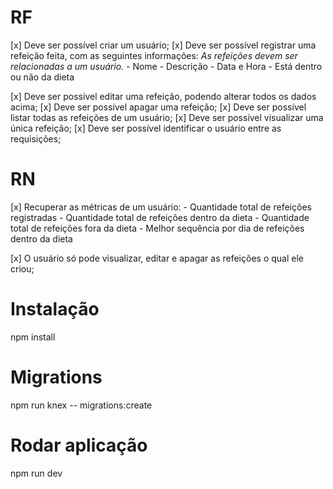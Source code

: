 # RF

[x] Deve ser possível criar um usuário;
[x] Deve ser possível registrar uma refeição feita, com as seguintes informações:
  *As refeições devem ser relacionadas a um usuário.*
     - Nome
     - Descrição
     - Data e Hora
     - Está dentro ou não da dieta

[x] Deve ser possível editar uma refeição, podendo alterar todos os dados acima;
[x] Deve ser possível apagar uma refeição;
[x] Deve ser possível listar todas as refeições de um usuário;
[x] Deve ser possível visualizar uma única refeição;
[x] Deve ser possível identificar o usuário entre as requisições;

# RN

[x] Recuperar as métricas de um usuário:
    - Quantidade total de refeições registradas
    - Quantidade total de refeições dentro da dieta
    - Quantidade total de refeições fora da dieta
    - Melhor sequência por dia de refeições dentro da dieta
  
[x] O usuário só pode visualizar, editar e apagar as refeições o qual ele criou;

# Instalação

npm install

# Migrations

npm run knex -- migrations:create

# Rodar aplicação

npm run dev